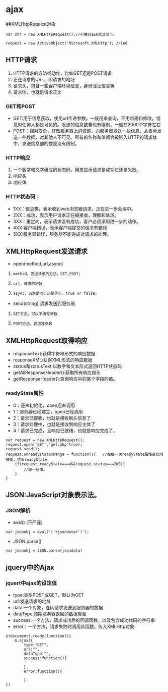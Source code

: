 # ajax
##XMLHttpRequest对象
```
var xhr = new XMLHttpRequest();//不兼容IE6及其以下。

request = new ActiveObject('Microsoft.XMLHttp'); //ie6
```
## HTTP请求
1. HTTP请求的方法或动作，比如GET还是POST请求
2. 正在请求的URL，即请求的地址
3. 请求头，包含一些客户端环境信息，身份验证信息等
4. 请求体，也就是请求正文

### GET和POST
- GET:用于信息获取，使用url传递参数。一般用来查询，不用新建和修改，信息对任何人都是可见的。发送的信息数量也有限制，一般在2000个字符左右
- POST：相对安全，修改服务器上的资源，向服务器发送一些信息，从表单发送一些数据，对其他人不可见。所有的名称和值都会被嵌入HTTP的请求体中，发送信息部的数量没有限制。

### HTTP响应
1. 一个数字和文字组成的状态码，用来显示请求是成功过还是失败。
2. 响应头
3. 响应体

### HTTP状态码：
- 1XX：信息类，表示收到web浏览器请求，正在进一步处理中。
- 2XX：成功，表示用户请求正在被接收，理解和处理。
- 3XX：重定向，表示请求没有成功，客户必须采用进一步的动作。
- 4XX:客户端错误，表示客户端提交的请求有错误
- 5XX:服务器错误，服务器不能完成对请求的处理。

## XMLHttpRequest发送请求
- open(method,url,async)
1.     method，发送请求的方法，GET,POST;
2.     url，请求的地址
3.     async，请求是同步还是异步，true or false;
- send(string) 请求发送到服务器
1.     GET方法，可以不填写参数
2.     POST方法，要填写参数

## XMLHttpRequest取得响应
- responseText:获得字符串形式的响应数据
- responseXML:获得XML形式的响应数据
- status和statusText:以数字和文本形式返回HTTP状态码
- getAllResponseHeader():获取所有响应报头
- getResponseHeader():查询响应中的某个字段的值。

### readyState属性
- 0：还未初始化，open还未调用
- 1：服务器已经建立，open已经调用
- 2：请求已接收，也就是接收到头信息了
- 3：请求处理中，也就是接收到响应主体了
- 4：请求已完成，且响应已就绪，也就是响应完成了。

```
var request = new XMLHttpRequest();
request.open('GET','get.php'true);
request.send();
request.onreadystatechange = function(){   //在每一次readyState属性变化时触发，监听readyState
    if(request.readyState===4&&request.status===200){
        //做一些事。
    }
}
```
## JSON:JavaScript对象表示法。
### JSON解析
- eval()  (不严谨)
```
var jsonobj = eval('('+jsondata+')'); 
```
- JSON.parse()
```
var jsonobj = JSON.parse(jsondata)
```

## jquery中的Ajax
### jquert中ajax的设定值
- type:类型POST或GET，默认为GET
- url:发送请求的地址
- data:一个对象，连同请求发送到服务器的数据
- dataType:预期服务器返回的数据类型
- success:一个方法，请求成功后的回调函数，以及包含成功代码的字符串
- error：一个方法，请求失败时调用此函数。传入XMLHttp对象

```
$(document).ready(function(){
    $.ajax({
        type:"GET",
        url:"",
        dataType:"",
        success:function(){
            
        },
        error:function(){
            
        }
})
```